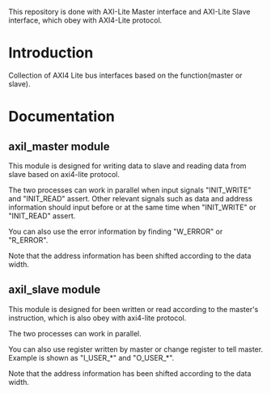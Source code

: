 This repository is done with AXI-Lite Master interface and AXI-Lite Slave interface, which obey with AXI4-Lite protocol.


# Introduction
Collection of AXI4 Lite bus interfaces based on the function(master or slave).


# Documentation
## axil_master module
This module is designed for writing data to slave and reading data from slave based on axi4-lite protocol. 

The two processes can work in parallel when input signals "INIT_WRITE" and "INIT_READ" assert. Other relevant signals such as data and address information should input before or at the same time when "INIT_WRITE" or "INIT_READ" assert.

You can also use the error information by finding "W_ERROR" or "R_ERROR".

Note that the address information has been shifted according to the data width.

## axil_slave module
This module is designed for been written or read according to the master's instruction, which is also obey with axi4-lite protocol.

The two processes can work in parallel.

You can also use register written by master or change register to tell master. Example is shown as "I_USER_\*" and "O_USER_\*".

Note that the address information has been shifted according to the data width.